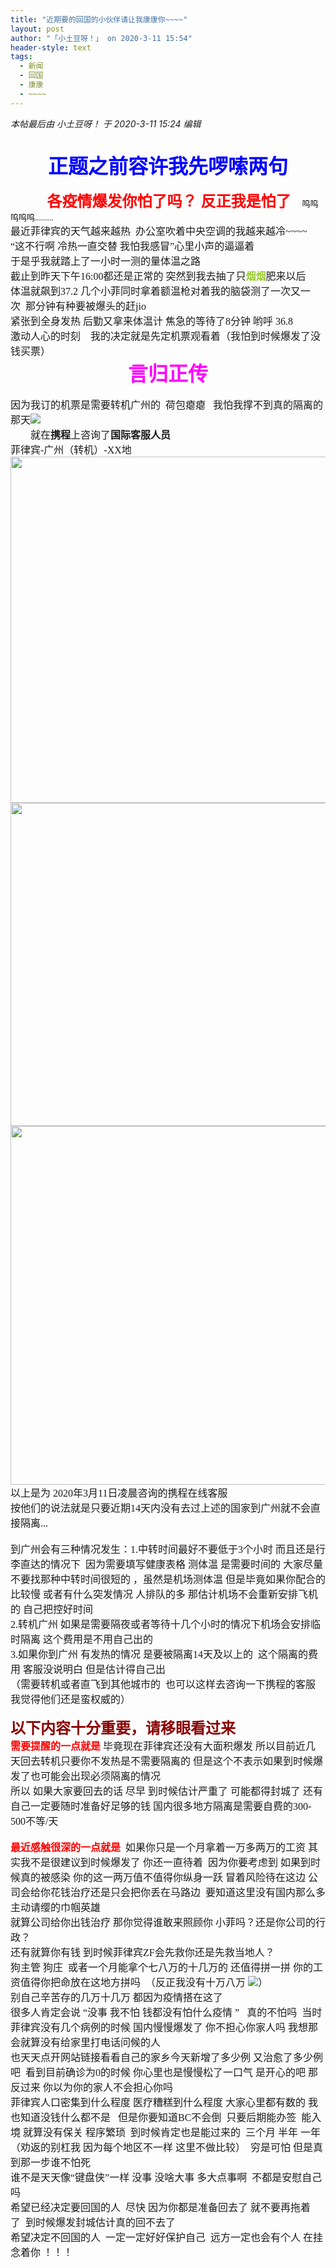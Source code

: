 ```yaml
---
title: "近期要的回国的小伙伴请让我康康你~~~~"
layout: post
author: "「小土豆呀！」 on 2020-3-11 15:54"
header-style: text
tags:
  - 新闻
  - 回国
  - 康康
  - ~~~~
---
```


<head></head>
<body>
 <i class="pstatus"> 本帖最后由 小土豆呀！ 于 2020-3-11 15:24 编辑 </i>
 <br> 
 <br> 
 <font face="微软雅黑"><br> </font> 
 <div align="center"> 
  <strong><font size="6"><font face="微软雅黑"><font color="#0000ff">正题之前容许我先啰嗦两句</font></font></font></strong> 
 </div>
 <font face="微软雅黑"><br> <font size="1">&nbsp; &nbsp;&nbsp; &nbsp;&nbsp; &nbsp;&nbsp; &nbsp;&nbsp; &nbsp;&nbsp; &nbsp;&nbsp; &nbsp;</font><font size="5"><font color="#ff00"><strong> 各疫情爆发你怕了吗？ 反正我是怕了&nbsp; &nbsp;</strong></font></font><font size="2"><font color="#000000">呜呜呜呜呜.........</font></font><br> <font size="3">最近菲律宾的天气越来越热&nbsp;&nbsp;办公室吹着中央空调的我越来越冷~~~~<br> “这不行啊 冷热一直交替 我怕我感冒”心里小声的逼逼着<br> 于是乎我就踏上了一小时一测的量体温之路&nbsp;&nbsp;<br> 截止到昨天下午16:00都还是正常的 突然到我去抽了只<font color="#9acd32"><strong>烟烟</strong></font>肥来以后 <br> 体温就飙到37.2 几个小菲同时拿着额温枪对着我的脑袋测了一次又一次&nbsp;&nbsp;那分钟有种要被爆头的赶jio<br> 紧张到全身发热 后勤又拿来体温计 焦急的等待了8分钟 哟呼 36.8<br> 激动人心的时刻&nbsp; &nbsp; 我的决定就是先定机票观看着（我怕到时候爆发了没钱买票） <br> </font></font> 
 <div align="center"> 
  <font size="6"><font face="微软雅黑"><font color="#ff00ff"><strong>言归正传 </strong></font></font></font> 
 </div>
 <font face="微软雅黑"><br> <font size="3">因为我订的机票是需要转机广州的&nbsp;&nbsp;荷包瘪瘪&nbsp; &nbsp;我怕我撑不到真的隔离的那天<img src="https://bbs.boniu123.cc/static/image/smiley/4yangcong/14.gif" smilieid="461"><br> &nbsp; &nbsp;&nbsp; &nbsp;&nbsp;&nbsp;就在<strong>携程</strong>上咨询了<strong>国际客服人员</strong><br> 菲律宾-广州（转机）-XX地&nbsp;&nbsp;</font><br> 
  <ignore_js_op> 
   <img aid="1340866" src="https://bbs.boniu123.cc/data/attachment/forum/202003/11/151749rfin2c3e2fixl242.jpg" zoomfile="data/attachment/forum/202003/11/151749rfin2c3e2fixl242.jpg" file="data/attachment/forum/202003/11/151749rfin2c3e2fixl242.jpg" width="554" inpost="1"> 
   <div class="tip tip_4 aimg_tip" id="aimg_1340866_menu" style="position: absolute; display: none" disautofocus="true"> 
    <div class="xs0"> 
     <p><strong>图一.jpg</strong> <em class="xg1">(65.2 KB, 下载次数: 0)</em></p> 
     <p> <a href="forum.php?mod=attachment&amp;aid=MTM0MDg2NnxlYWVkNTRlYXwxNTgzOTEzNzYwfDB8NTc3OTc0&amp;nothumb=yes" target="_blank">下载附件</a> &nbsp;<a href="javascript:;" onclick="showWindow(this.id, this.getAttribute('url'), 'get', 0);" id="savephoto_1340866" url="home.php?mod=spacecp&amp;ac=album&amp;op=saveforumphoto&amp;aid=1340866&amp;handlekey=savephoto_1340866">保存到相册</a> </p> 
     <p class="xg1 y"><span title="2020-3-11 15:17">半小时前</span> 上传</p> 
    </div> 
    <div class="tip_horn"></div> 
   </div> 
  </ignore_js_op> </font>
 <font face="微软雅黑"> 
  <ignore_js_op> 
   <img aid="1340868" src="https://bbs.boniu123.cc/data/attachment/forum/202003/11/151750e5lbslv7l2iz21no.jpg" zoomfile="data/attachment/forum/202003/11/151750e5lbslv7l2iz21no.jpg" file="data/attachment/forum/202003/11/151750e5lbslv7l2iz21no.jpg" width="517" inpost="1"> 
   <div class="tip tip_4 aimg_tip" id="aimg_1340868_menu" style="position: absolute; display: none" disautofocus="true"> 
    <div class="xs0"> 
     <p><strong>图二.jpg</strong> <em class="xg1">(122.63 KB, 下载次数: 0)</em></p> 
     <p> <a href="forum.php?mod=attachment&amp;aid=MTM0MDg2OHxmZGVjYTM4OHwxNTgzOTEzNzYwfDB8NTc3OTc0&amp;nothumb=yes" target="_blank">下载附件</a> &nbsp;<a href="javascript:;" onclick="showWindow(this.id, this.getAttribute('url'), 'get', 0);" id="savephoto_1340868" url="home.php?mod=spacecp&amp;ac=album&amp;op=saveforumphoto&amp;aid=1340868&amp;handlekey=savephoto_1340868">保存到相册</a> </p> 
     <p class="xg1 y"><span title="2020-3-11 15:17">半小时前</span> 上传</p> 
    </div> 
    <div class="tip_horn"></div> 
   </div> 
  </ignore_js_op> </font>
 <br> 
 <font face="微软雅黑"> 
  <ignore_js_op> 
   <img aid="1340867" src="https://bbs.boniu123.cc/data/attachment/forum/202003/11/151750hu887vuidiiuzxti.jpg" zoomfile="data/attachment/forum/202003/11/151750hu887vuidiiuzxti.jpg" file="data/attachment/forum/202003/11/151750hu887vuidiiuzxti.jpg" width="574" inpost="1"> 
   <div class="tip tip_4 aimg_tip" id="aimg_1340867_menu" style="position: absolute; display: none" disautofocus="true"> 
    <div class="xs0"> 
     <p><strong>图三.jpg</strong> <em class="xg1">(117.2 KB, 下载次数: 0)</em></p> 
     <p> <a href="forum.php?mod=attachment&amp;aid=MTM0MDg2N3wzYzBhZmJmNXwxNTgzOTEzNzYwfDB8NTc3OTc0&amp;nothumb=yes" target="_blank">下载附件</a> &nbsp;<a href="javascript:;" onclick="showWindow(this.id, this.getAttribute('url'), 'get', 0);" id="savephoto_1340867" url="home.php?mod=spacecp&amp;ac=album&amp;op=saveforumphoto&amp;aid=1340867&amp;handlekey=savephoto_1340867">保存到相册</a> </p> 
     <p class="xg1 y"><span title="2020-3-11 15:17">半小时前</span> 上传</p> 
    </div> 
    <div class="tip_horn"></div> 
   </div> 
  </ignore_js_op> <br> <font size="3">以上是为 2020年3月11日凌晨咨询的携程在线客服 <br> 按他们的说法就是只要近期14天内没有去过上述的国家到广州就不会直接隔离...<br> <br> 到广州会有三种情况发生：1.中转时间最好不要低于3个小时 而且还是行李直达的情况下&nbsp;&nbsp;因为需要填写健康表格 测体温 是需要时间的 大家尽量不要找那种中转时间很短的 ，虽然是机场测体温 但是毕竟如果你配合的比较慢 或者有什么突发情况 人排队的多 那估计机场不会重新安排飞机的 自己把控好时间<br> 2.转机广州 如果是需要隔夜或者等待十几个小时的情况下机场会安排临时隔离 这个费用是不用自己出的&nbsp; &nbsp;&nbsp; &nbsp;&nbsp; &nbsp;&nbsp; &nbsp;&nbsp; &nbsp;&nbsp; &nbsp;&nbsp; &nbsp;&nbsp; &nbsp;&nbsp; &nbsp;&nbsp; &nbsp;&nbsp; &nbsp;&nbsp; &nbsp;&nbsp; &nbsp;<br> 3.如果你到广州 有发热的情况 是要被隔离14天及以上的&nbsp;&nbsp;这个隔离的费用 客服没说明白 但是估计得自己出 <br> （需要转机或者直飞到其他城市的&nbsp;&nbsp;也可以这样去咨询一下携程的客服 我觉得他们还是蛮权威的）<br> </font><br> <strong><font size="5"><font color="#8b0000">以下内容十分重要，请移眼看过来</font></font></strong><br> <font size="3"><strong><font color="#ff0000">需要提醒的一点就是</font></strong> 毕竟现在菲律宾还没有大面积爆发 所以目前近几天回去转机只要你不发热是不需要隔离的 但是这个不表示如果到时候爆发了也可能会出现必须隔离的情况<br> 所以 如果大家要回去的话 尽早 到时候估计严重了 可能都得封城了 还有 自己一定要随时准备好足够的钱 国内很多地方隔离是需要自费的300-500不等/天&nbsp;&nbsp;<br> <br> <strong><font color="#ff0000">最近感触很深的一点就是</font></strong>&nbsp;&nbsp;如果你只是一个月拿着一万多两万的工资 其实我不是很建议到时候爆发了 你还一直待着&nbsp;&nbsp;因为你要考虑到 如果到时候真的被感染 你的这一两万值不值得你纵身一跃 冒着风险待在这边 公司会给你花钱治疗还是只会把你丢在马路边&nbsp;&nbsp;要知道这里没有国内那么多主动请缨的巾帼英雄&nbsp; &nbsp; <br> 就算公司给你出钱治疗 那你觉得谁敢来照顾你 小菲吗？还是你公司的行政？<br> 还有就算你有钱 到时候菲律宾ZF会先救你还是先救当地人？<br> 狗主管 狗庄&nbsp;&nbsp;或者一个月能拿个七八万的十几万的 还值得拼一拼 你的工资值得你把命放在这地方拼吗&nbsp;&nbsp;（反正我没有十万八万 <img src="https://bbs.boniu123.cc/static/image/smiley/4yangcong/24.gif" smilieid="452">）<br> 别自己辛苦存的几万十几万 都因为疫情搭在这了 <br> 很多人肯定会说 “没事 我不怕 钱都没有怕什么疫情 ”&nbsp; &nbsp;真的不怕吗&nbsp;&nbsp;当时菲律宾没有几个病例的时候 国内慢慢爆发了 你不担心你家人吗 我想那会就算没有给家里打电话问候的人<br> 也天天点开网站链接看看自己的家乡今天新增了多少例 又治愈了多少例吧&nbsp;&nbsp;看到目前确诊为0的时候 你心里也是慢慢松了一口气 是开心的吧 那反过来 你以为你的家人不会担心你吗 <br> 菲律宾人口密集到什么程度 医疗糟糕到什么程度 大家心里都有数的 我也知道没钱什么都不是&nbsp; &nbsp;但是你要知道BC不会倒&nbsp;&nbsp;只要后期能办签&nbsp;&nbsp;能入境 就算没有保关 程序繁琐&nbsp;&nbsp;到时候肯定也是能过来的&nbsp;&nbsp;三个月 半年 一年 （劝返的别杠我 因为每个地区不一样 这里不做比较）&nbsp;&nbsp;穷是可怕 但是真到那一步谁不怕死<br> 谁不是天天像“键盘侠”一样 没事 没啥大事 多大点事啊&nbsp;&nbsp;不都是安慰自己吗&nbsp;&nbsp;<br> 希望已经决定要回国的人&nbsp;&nbsp;尽快 因为你都是准备回去了 就不要再拖着了&nbsp;&nbsp;到时候爆发封城估计真的回不去了<br> 希望决定不回国的人&nbsp;&nbsp;一定一定好好保护自己&nbsp;&nbsp;远方一定也会有个人 在挂念着你 ！！！</font><br> </font>
 <br> 
 <br> 
 <br>
</body>


